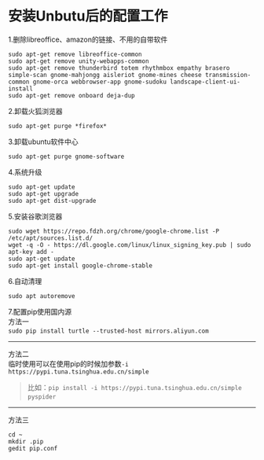 # 安装Unbutu后的配置工作
1.删除libreoffice、amazon的链接、不用的自带软件  
```
sudo apt-get remove libreoffice-common
sudo apt-get remove unity-webapps-common
sudo apt-get remove thunderbird totem rhythmbox empathy brasero simple-scan gnome-mahjongg aisleriot gnome-mines cheese transmission-common gnome-orca webbrowser-app gnome-sudoku landscape-client-ui-install
sudo apt-get remove onboard deja-dup
```
2.卸载火狐浏览器
```
sudo apt-get purge *firefox*
```
3.卸载ubuntu软件中心
```
sudo apt-get purge gnome-software
```
4.系统升级
```
sudo apt-get update
sudo apt-get upgrade
sudo apt-get dist-upgrade
```
5.安装谷歌浏览器
```
sudo wget https://repo.fdzh.org/chrome/google-chrome.list -P /etc/apt/sources.list.d/
wget -q -O - https://dl.google.com/linux/linux_signing_key.pub | sudo apt-key add -
sudo apt-get update
sudo apt-get install google-chrome-stable
```
6.自动清理
```
sudo apt autoremove
```
7.配置pip使用国内源  
方法一  
`sudo pip install turtle --trusted-host mirrors.aliyun.com`  
***
方法二  
临时使用可以在使用pip的时候加参数`-i https://pypi.tuna.tsinghua.edu.cn/simple`  
>比如：`pip install -i https://pypi.tuna.tsinghua.edu.cn/simple pyspider`  
***
方法三   
```
cd ~
mkdir .pip
gedit pip.conf
```


 

